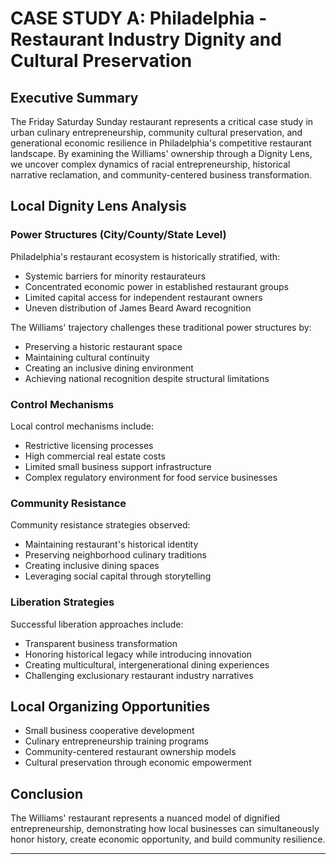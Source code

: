 # CASE STUDY A: Philadelphia - Restaurant Industry Dignity and Cultural Preservation

## Executive Summary
The Friday Saturday Sunday restaurant represents a critical case study in urban culinary entrepreneurship, community cultural preservation, and generational economic resilience in Philadelphia's competitive restaurant landscape. By examining the Williams' ownership through a Dignity Lens, we uncover complex dynamics of racial entrepreneurship, historical narrative reclamation, and community-centered business transformation.

## Local Dignity Lens Analysis

### Power Structures (City/County/State Level)
Philadelphia's restaurant ecosystem is historically stratified, with:
- Systemic barriers for minority restaurateurs
- Concentrated economic power in established restaurant groups
- Limited capital access for independent restaurant owners
- Uneven distribution of James Beard Award recognition

The Williams' trajectory challenges these traditional power structures by:
- Preserving a historic restaurant space
- Maintaining cultural continuity
- Creating an inclusive dining environment
- Achieving national recognition despite structural limitations

### Control Mechanisms
Local control mechanisms include:
- Restrictive licensing processes
- High commercial real estate costs
- Limited small business support infrastructure
- Complex regulatory environment for food service businesses

### Community Resistance
Community resistance strategies observed:
- Maintaining restaurant's historical identity
- Preserving neighborhood culinary traditions
- Creating inclusive dining spaces
- Leveraging social capital through storytelling

### Liberation Strategies
Successful liberation approaches include:
- Transparent business transformation
- Honoring historical legacy while introducing innovation
- Creating multicultural, intergenerational dining experiences
- Challenging exclusionary restaurant industry narratives

## Local Organizing Opportunities
- Small business cooperative development
- Culinary entrepreneurship training programs
- Community-centered restaurant ownership models
- Cultural preservation through economic empowerment

## Conclusion
The Williams' restaurant represents a nuanced model of dignified entrepreneurship, demonstrating how local businesses can simultaneously honor history, create economic opportunity, and build community resilience.

---
